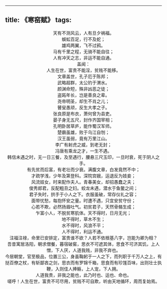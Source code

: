 ---
title: 《寒窑赋》
tags:
-----
<center>
天有不测风云，人有旦夕祸福。<br>
蜈蚣百足，行不及蛇；<br>
雄鸡两翼，飞不过鸦。<br>
马有千里之程，无骑不能自往；<br>
人有冲天之志，非运不能自通。<br>
盖闻：<br>
人生在世，富贵不能淫，贫贱不能移。<br>
文章盖世，孔子厄于陈邦；<br>
武略超群，太公钓于渭水。<br>
颜渊命短，殊非凶恶之徒；<br>
盗跖年长，岂是善良之辈。<br>
尧帝明圣，却生不肖之儿；<br>
瞽叟愚顽，反生大孝之子。<br>
张良原是布衣，萧何曾为县吏。<br>
晏子身无五尺，封作齐国宰相；<br>
孔明卧居草庐，能作蜀汉军师。<br>
楚霸虽雄，败于乌江自刎；<br>
汉王虽弱，竟有万里江山。<br>
李广有射虎之威，到老无封；<br>
冯唐有乘龙之才，一生不遇。<br>
韩信未遇之时，无一日三餐，及至遇行，腰悬三尺玉印，一旦时衰，死于阴人之手。<br>
有先贫而后富，有老壮而少衰。满腹文章，白发竟然不中；<br>
才疏学浅，少年及第登科。深院宫娥，运退反为妓妾；<br>
风流妓女，时来配作夫人。青春美女，却招愚蠢之夫；<br>
俊秀郎君，反配粗丑之妇。蛟龙未遇，潜水于鱼鳖之间；<br>
君子失时，拱手于小人之下。衣服虽破，常存仪礼之容；<br>
面带忧愁，每抱怀安之量。时遭不遇，只宜安贫守份；<br>
心若不欺，必然扬眉吐气。初贫君子，天然骨骼生成；<br>
乍富小人，不脱贫寒肌体。天不得时，日月无光；<br>
地不得时，草木不生；<br>
水不得时，风浪不平；<br>
人不得时，利运不通。<br>
注福注禄，命里已安排定，富贵谁不欲？人若不依根基八字，岂能为卿为相？<br>
吾昔寓居洛阳，朝求僧餐，暮宿破窖，思衣不可遮其体，思食不可济其饥，上人憎，下人厌，人道我贱，非我不弃也。<br>
今居朝堂，官至极品，位置三公，身虽鞠躬于一人之下，而列职于千万人之上，有挞百僚之杖，有斩鄙吝之剑，思衣而有罗锦千箱，思食而有珍馐百味，出则壮士执鞭，入则佳人捧觞，上人宠，下人拥。<br>
人道我贵，非我之能也，此乃时也、运也、命也。<br>
嗟呼！人生在世，富贵不可尽用，贫贱不可自欺，听由天地循环，周而复始焉。<br>
</center>